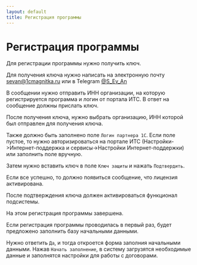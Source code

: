 ```yaml
---
layout: default
title: Регистрация программы
---
```


# Регистрация программы

Для регистрации программы нужно получить ключ.

Для получения ключа нужно написать на электронную почту sevan@1cmagnitka.ru или в Telegram [@S_Ev_An](https://t.me/S_Ev_An)

В сообщении нужно отправить ИНН организации, на которую регистрируется программа и логин от портала ИТС.
В ответ на сообщение должны прислать ключ.

После получения ключа, нужно выбрать организацию, ИНН которой был отправлен для получения ключа.

Также должно быть заполнено поле `Логин партнера 1С`. Если поле пустое, то нужно авторизироваться на портале ИТС (Настройки->Интернет-поддержка и сервисы->Настройки Интернет-поддержки) или заполнить поле вручную.

Затем нужно вставить ключ в поле `Ключ защиты` и нажать `Подтвердить`.

Если все успешно, то должно появиться сообщение, что лицензия активирована.

После подтверждения ключа должен активироваться функционал подсистемы.

На этом регистрация программы завершена.

Если регистрация программы проводилась в первый раз, будет предложено заполнить базу начальными данными.

Нужно ответить `Да`, и тогда откроется форма заполния начальными данными.
Нажав `Начать заполнение`, в систему загрузятся необходимые данные и заполнятся настройки для работы с договорами.
